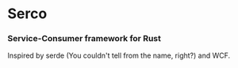 # Serco
### Service-Consumer framework for Rust

Inspired by serde (You couldn't tell from the name, right?) and WCF.
